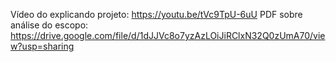 Vídeo do explicando projeto: https://youtu.be/tVc9TpU-6uU
PDF sobre análise do escopo: https://drive.google.com/file/d/1dJJVc8o7yzAzLOiJiRClxN32Q0zUmA70/view?usp=sharing
